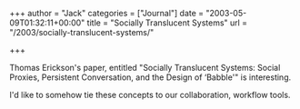 +++
author = "Jack"
categories = ["Journal"]
date = "2003-05-09T01:32:11+00:00"
title = "Socially Translucent Systems"
url = "/2003/socially-translucent-systems/"

+++

Thomas Erickson's paper, entitled "Socially Translucent Systems: Social Proxies, Persistent Conversation, and the Design of &#8216;Babble'" is interesting.

I'd like to somehow tie these concepts to our collaboration, workflow tools.